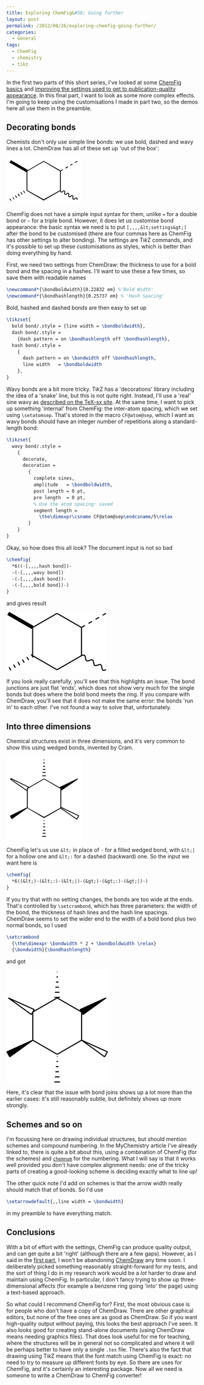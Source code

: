 ```yaml
---
title: Exploring ChemFig&#58; Going further
layout: post
permalink: /2012/08/26/exploring-chemfig-going-further/
categories:
  - General
tags:
  - ChemFig
  - chemistry
  - tikz
---
```

In the first two parts of this short series, I've looked at some [ChemFig basics](/2012/08/25/exploring-chemfig-basics/) and [improving the settings used to get to publication-quality appearance](/2012/08/25/exploring-chemfig-customising-appearance/). In this final part, I want to look as some more complex effects. I'm going to keep using the customisations I made in part two, so the demos here all use them in the preamble.

## Decorating bonds

Chemists don't only use simple line bonds: we use bold, dashed and wavy lines a lot. ChemDraw has all of these set up 'out of the box':

![](/uploads/2012/08/ChemDraw2.png)

ChemFig does not have a simple input syntax for them, unlike `=` for a double bond or `~` for a triple bond. However, it does let us customise bond appearance: the basic syntax we need is to put `[,,,,&lt;settings&gt;]` after the bond to be customised (there are four commas here as ChemFig has other settings to alter bonding). The settings are Ti<i>k</i>Z commands, and it's possible to set up these customisations as styles, which is better than doing everything by hand.

First, we need two settings from ChemDraw: the thickness to use for a bold bond and the spacing in a hashes. I'll want to use these a few times, so save them with readable names

```latex
\newcommand*{\bondboldwidth}{0.22832 em} %'Bold Width'
\newcommand*{\bondhashlength}{0.25737 em} % 'Hash Spacing'
```

Bold, hashed and dashed bonds are then easy to set up

```latex
\tikzset{
  bold bond/.style = {line width = \bondboldwidth},
  dash bond/.style =
    {dash pattern = on \bondhashlength off \bondhashlength},
  hash bond/.style =
    {
      dash pattern = on \bondwidth off \bondhashlength,
      line width   = \bondboldwidth
    },
}
```

Wavy bonds are a bit more tricky. Ti<i>k</i>Z has a 'decorations' library including the idea of a 'snake' line, but this is not quite right. Instead, I'll use a 'real' sine wavy as [described on the TeX-sx site](https://tex.stackexchange.com/a/25689/73).
At the same time, I want to pick up something 'internal' from ChemFig: the inter-atom spacing, which we set using `\setatomsep`. That's stored in the macro `CF@atom@sep`, which I want as wavy bonds should have an integer number of repetitions along a standard-length bond:

```latex
\tikzset{
  wavy bond/.style =
    {
      decorate,
      decoration =
        {
          complete sines,
          amplitude   = \bondboldwidth,
          post length = 0 pt,
          pre length  = 0 pt,
          % Use the atom spacing: saved
          segment length =
            \the\dimexpr\csname CF@atom@sep\endcsname/5\relax
        }
    }
}
```

Okay, so how does this all look? The document input is not so bad

```latex
\chemfig{
  *6((-[,,,,hash bond])-
  -(-[,,,,wavy bond])
  -(-[,,,,dash bond])-
  -(-[,,,,bold bond])-)
}
```

and gives result

![](/uploads/2012/08/ChemFig10.png)

If you look really carefully, you'll see that this highlights an issue. The bond junctions are just flat 'ends', which does not show very much for the single bonds but does where the bold bond meets the ring. If you compare with ChemDraw, you'll see that it does not make the same error: the bonds 'run in' to each other. I've not found a way to solve that, unfortunately.

## Into three dimensions

Chemical structures exist in three dimensions, and it's very common to show this using wedged bonds, invented by Cram.

![](/uploads/2012/08/ChemDraw3.png)

ChemFig let's us use `&lt;` in place of `-` for a filled wedged bond, with `&lt;|` for a hollow one and `&lt;:` for a dashed (backward) one. So the input we want here is

```latex
\chemfig{
  *6((&lt;)-(&lt;:)-(&lt;|)-(&gt;)-(&gt;:)-(&gt;|)-)
}
```

If you try that with no setting changes, the bonds are too wide at the ends. That's controlled by `\setcrambond`, which has three parameters: the width of the bond, the thickness of hash lines and the hash line spacings. ChemDraw seems to set the wider end to the width of a bold bond plus two normal bonds, so I used

```latex
\setcrambond
  {\the\dimexpr \bondwidth * 2 + \bondboldwidth \relax}
  {\bondwidth}{\bondhashlength}
```

and got

![](/uploads/2012/08/ChemFig12.png)

Here, it's clear that the issue with bond joins shows up a lot more than the earlier cases: it's still reasonably subtle, but definitely shows up more strongly.

## Schemes and so on

I'm focussing here on drawing individual structures, but should mention schemes and compound numbering. In the MyChemistry article I've already linked to, there is quite a bit about this, using a combination of ChemFig (for the schemes) and [`chemnum`](https://ctan.org/pkg/chemnum) for the numbering. What I will say is that it works well provided you don't have complex alignment needs: one of the tricky parts of creating a good-looking scheme is deciding exactly what to line up!

The other quick note I'd add on schemes is that the arrow width really should match that of bonds. So I'd use

```latex
\setarrowdefault{,,line width = \bondwidth}
```

in my preamble to have everything match.

## Conclusions

With a bit of effort with the settings, ChemFig can produce quality output, and can get quite a bit 'right' (although there are a few gaps). However, as I said in the [first part](/2012/08/25/exploring-chemfig-basics/), I won't be abandoning [ChemDraw](http://www.cambridgesoft.com/) any time soon. I deliberately picked something reasonably straight-forward for my tests, and the sort of thing I do in my research work would be a _lot_ harder to draw and maintain using ChemFig. In particular, I don't fancy trying to show up three-dimensional affects (for example a benzene ring going 'into' the page) using a text-based approach.

So what could I recommend ChemFig for? First, the most obvious case is for people who don't have a copy of ChemDraw. There are other graphical editors, but none of the free ones are as good as ChemDraw. So if you want high-quality output without paying, this looks the best approach I've seen. It also looks good for creating stand-alone documents (using ChemDraw means needing graphics files). That does look useful for me for teaching, where the structures will be in general not so complicated and where it will be perhaps better to have only a single `.tex` file. There's also the fact that drawing using Ti<i>k</i>Z means that the font match using ChemFig is exact: no need to try to measure up different fonts by eye. So there are uses for ChemFig, and it's certainly an interesting package. Now all we need is someone to write a ChemDraw to ChemFig converter!
